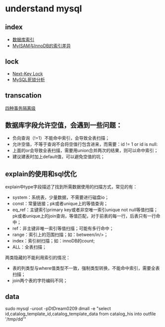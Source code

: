 # understand mysql

## index

- [数据库索引](https://mp.weixin.qq.com/s/YMbRJwyjutGMD1KpI_fS0A)
- [MyISAM与InnoDB的索引差异](https://mp.weixin.qq.com/s/FUXPXKfKyjxAvMUFHZm9UQ)



## lock

- [Next-Key Lock](https://www.cnblogs.com/zhoujinyi/p/3435982.html)
- [MySQL死锁分析](https://mp.weixin.qq.com/s/Qv5QzzVoUtIB58UmIRG-lQ)


## transcation

[四种事务隔离级](https://www.cnblogs.com/zhoujinyi/p/3437475.html)


## 数据库字段允许空值，会遇到一些问题： 

- 负向查询（!=1）不能命中索引，会导致全表扫描；
- 允许空值，不等于查询不会将空值行包含进来，而需要：id != 1 or id is null:
- 上面的or会导致全表扫描，需要用union合并两次的结果，则可以命中索引；
- 建议建表时加上default值，可以避免空值的坑；


## explain的使用和sql优化

explain中type字段描述了找到所需数据使用的扫描方式，常见的有：
- system：系统表，少量数据，不需要进行磁盘io；
- const：常量链接；pk或者unique上的等值查询；
- eq_ref：主键索引primary key或者非空唯一索引unique not null等值扫描；pk或者unique上的join查询，等值匹配，对于前表的每一行，后表只有一行命中；
- ref：非主键非唯一索引等值扫描；可能有多行命中；
- range：索引上的范围扫描；如：between/in/>；
- index：索引树扫描；如：innoDB的count;
- ALL：全表扫描；



两类隐藏的不能利用索引的情况：
- 表的列类型与where值类型不一致，强制类型转换，不能命中索引，需要全表扫描；
- join两个表的字符编码不同；



## data

sudo mysql -uroot -pDtDream0209  dmall -e "select id,catalog_template_id,catalog_template_data from catalog_his into outfile '/tmp/dd'"
